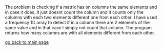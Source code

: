 The problem is checking if a matrix has on columns the same elements and in case it does, it just doesnt count the column and it counts only the columns with each two elements different one from each other. I have used a frequency 1D array to detect if in a column there are 2 elements of the same value and in that case I simply not count that column.
The program returns how many columns are with all elements different from each other.

[go back to main page](https://github.com/SergiuMuntean/ProblemePbInfo)
